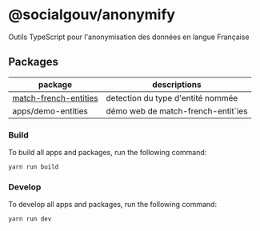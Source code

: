 # @socialgouv/anonymify

Outils TypeScript pour l'anonymisation des données en langue Française

## Packages

| package                                                   | descriptions                       |
| --------------------------------------------------------- | ---------------------------------- |
| [match-french-entities](./packages/match-french-entities) | detection du type d'entité nommée  |
| apps/demo-entities                                        | démo web de match-french-entit`ies |

### Build

To build all apps and packages, run the following command:

```
yarn run build
```

### Develop

To develop all apps and packages, run the following command:

```
yarn run dev
```
